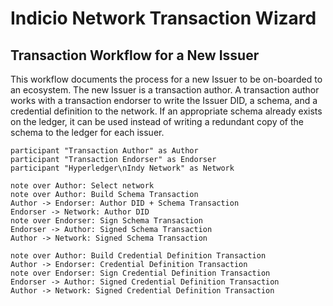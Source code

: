 # Indicio Network Transaction Wizard

## Transaction Workflow for a New Issuer

This workflow documents the process for a new Issuer to be on-boarded to an ecosystem. The new Issuer is a transaction author. A transaction author works with a transaction endorser to write the Issuer DID, a schema, and a credential definition to the network. If an appropriate schema already exists on the ledger, it can be used instead of writing a redundant copy of the schema to the ledger for each issuer.
```plantuml
participant "Transaction Author" as Author
participant "Transaction Endorser" as Endorser
participant "Hyperledger\nIndy Network" as Network

note over Author: Select network
note over Author: Build Schema Transaction
Author -> Endorser: Author DID + Schema Transaction
Endorser -> Network: Author DID
note over Endorser: Sign Schema Transaction
Endorser -> Author: Signed Schema Transaction
Author -> Network: Signed Schema Transaction

note over Author: Build Credential Definition Transaction
Author -> Endorser: Credential Definition Transaction
note over Endorser: Sign Credential Definition Transaction
Endorser -> Author: Signed Credential Definition Transaction
Author -> Network: Signed Credential Definition Transaction
```